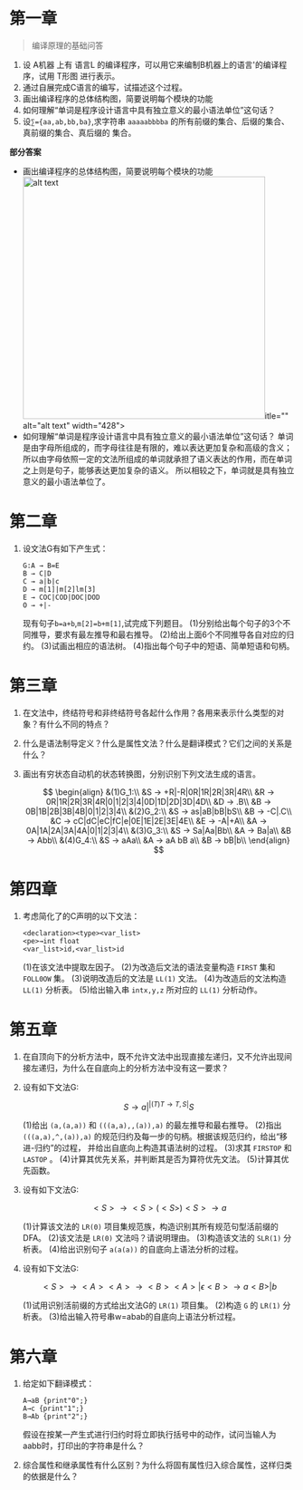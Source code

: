 # 第一章

> 编译原理的基础问答

1. 设 A机器 上有 语言L 的编译程序，可以用它来编制B机器上的语言'的编译程序，试用 T形图 进行表示。
2. 通过自展完成C语言的编写，试描述这个过程。
3. 画出编译程序的总体结构图，简要说明每个模块的功能
4. 如何理解“单词是程序设计语言中具有独立意义的最小语法单位”这句话？
5. 设`∑={aa,ab,bb,ba}`,求字符串 `aaaaabbbba` 的所有前缀的集合、后缀的集合、真前缀的集合、真后缀的
   集合。

**部分答案**

- 画出编译程序的总体结构图，简要说明每个模块的功能
  <img src="https://img2023.cnblogs.com/blog/3133923/202501/3133923-20250108175135525-1349686845.jpg" title="" alt="alt text" width="428">itle="" alt="alt text" width="428">
- 如何理解“单词是程序设计语言中具有独立意义的最小语法单位”这句话？
  单词是由字母所组成的，而字母往往是有限的，难以表达更加复杂和高级的含义；
  所以由字母依照一定的文法所组成的单词就承担了语义表达的作用，而在单词之上则是句子，能够表达更加复杂的语义。
  所以相较之下，单词就是具有独立意义的最小语法单位了。

# 第二章

1. 设文法G有如下产生式：
   
   ```
   G:A → B=E
   B → C|D
   C → a|b|c
   D → m[1]|m[2]lm[3]
   E → COC|COD|DOC|DOD
   O → +|-
   ```
   
   现有句子`b=a+b`,`m[2]=b+m[1]`,试完成下列题目。
   (1)分别给出每个句子的3个不同推导，要求有最左推导和最右推导。
   (2)给出上面6个不同推导各自对应的归约。
   (3)试画出相应的语法树。
   (4)指出每个句子中的短语、简单短语和句柄。

# 第三章

1. 在文法中，终结符号和非终结符号各起什么作用？各用来表示什么类型的对象？有什么不同的特点？

2. 什么是语法制导定义？什么是属性文法？什么是翻译模式？它们之间的关系是什么？

3. 画出有穷状态自动机的状态转换图，分别识别下列文法生成的语言。
   
   $$
   \begin{align}
&(1)G_1:\\
&S → +R|-R|0R|1R|2R|3R|4R\\
&R → 0R|1R|2R|3R|4R|0|1|2|3|4|0D|1D|2D|3D|4D\\
&D → .B\\
&B → 0B|1B|2B|3B|4B|0|1|2|3|4\\
&(2)G_2:\\
&S → as|aB|bB|bS\\
&B → -C|.C\\
&C → cC|dC|eC|fC|e|0E|1E|2E|3E|4E\\
&E → -A|+A\\
&A → 0A|1A|2A|3A|4A|0|1|2|3|4\\
&(3)G_3:\\
&S → Sa|Aa|Bb\\
&A → Ba|a\\
&B → Abb\\
&(4)G_4:\\
&S → aAa\\
&A → aA bB a\\
&B → bB|b\\
\end{align}
   $$

# 第四章

1. 考虑简化了的C声明的以下文法：
   
   ```
   <declaration><type><var_list>
   <pe>→int float
   <var_list>id,<var_list>id
   ```
   
   (1)在该文法中提取左因子。
   (2)为改造后文法的语法变量构造 `FIRST` 集和 `FOLL0OW` 集。
   (3)说明改造后的文法是 `LL(1)` 文法。
   (4)为改造后的文法构造 `LL(1)` 分析表。
   (5)给出输入串 `intx,y,z` 所对应的 `LL(1)` 分析动作。

# 第五章

1. 在自顶向下的分析方法中，既不允许文法中出现直接左递归，又不允许出现间接左递归，为什么在自底向上的分析方法中没有这一要求？

2. 设有如下文法G:
   
   $$
   S\rightarrow a|^|(T)
T\rightarrow T,S|S
   $$
   
   (1)给出 `(a,(a,a))` 和 `(((a,a),,(a)),a)` 的最左推导和最右推导。
   (2)指出 `(((a,a),^,(a)),a)` 的规范归约及每一步的句柄。根据该规范归约，给出“移进-归约”的过程，
   并给出自底向上构造其语法树的过程。
   (3)求其 `FIRSTOP` 和 `LASTOP` 。
   (4)计算其优先关系，并判断其是否为算符优先文法。
   (5)计算其优先函数。

3. 设有如下文法G:
   
   $$
   <S>\rightarrow<S>(<S>)
<S>\rightarrow a
   $$
   
   (1)计算该文法的 `LR(0)` 项目集规范族，构造识别其所有规范句型活前缀的DFA。
   (2)该文法是 `LR(0)` 文法吗？请说明理由。
   (3)构造该文法的 `SLR(1)` 分析表。
   (4)给出识别句子 `a(a(a))` 的自底向上语法分析的过程。

4. 设有如下文法G:
   
   $$
   <S>\rightarrow <A>
<A>\rightarrow <B><A>|\epsilon
<B>\rightarrow a<B>|b
   $$
   
   (1)试用识别活前缀的方式给出文法G的 `LR(1)` 项目集。
   (2)构造 `G` 的 `LR(1)` 分析表。
   (3)给出输入符号串w=abab的自底向上语法分析过程。

# 第六章

1. 给定如下翻译模式：
   
   ```
   A→aB {print"0";}
   A→c {print"1";}
   B→Ab {print"2";}
   ```
   
   假设在按某一产生式进行归约时将立即执行括号中的动作，试问当输人为aabb时，打印出的字符串是什么？

2. 综合属性和继承属性有什么区别？为什么将固有属性归入综合属性，这样归类的依据是什么？